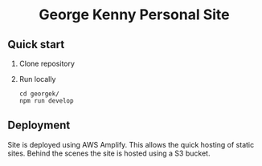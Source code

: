 <h1 align="center">
  George Kenny Personal Site
</h1>

## Quick start

1. Clone repository

2. Run locally

    ```shell
    cd georgek/
    npm run develop
    ```

## Deployment
Site is deployed using AWS Amplify. This allows the quick hosting of static sites. Behind the scenes the site is hosted using a S3 bucket.
